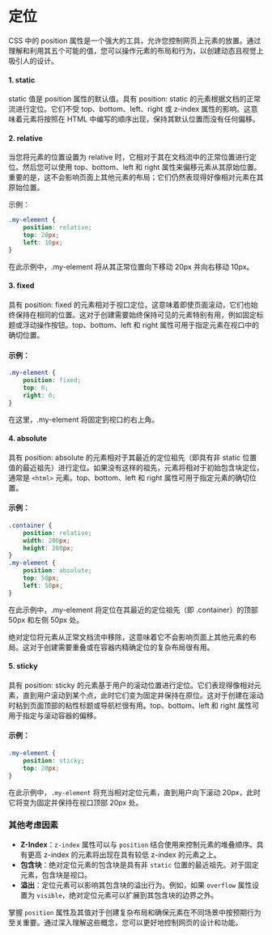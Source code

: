 # 定位

CSS 中的 position 属性是一个强大的工具，允许您控制网页上元素的放置。通过理解和利用其五个可能的值，您可以操作元素的布局和行为，以创建动态且视觉上吸引人的设计。

#### 1. static

static 值是 position 属性的默认值。具有 position: static 的元素根据文档的正常流进行定位。它们不受 top、bottom、left、right 或 z-index 属性的影响。这意味着元素将按照在 HTML 中编写的顺序出现，保持其默认位置而没有任何偏移。

#### 2. relative

当您将元素的位置设置为 relative 时，它相对于其在文档流中的正常位置进行定位。然后您可以使用 top、bottom、left 和 right 属性来偏移元素从其原始位置。重要的是，这不会影响页面上其他元素的布局；它们仍然表现得好像相对元素在其原始位置。

示例：

```css
.my-element {
    position: relative;
    top: 20px;
    left: 10px;
}
```

在此示例中，.my-element 将从其正常位置向下移动 20px 并向右移动 10px。

#### 3. fixed

具有 position: fixed 的元素相对于视口定位，这意味着即使页面滚动，它们也始终保持在相同的位置。这对于创建需要始终保持可见的元素特别有用，例如固定标题或浮动操作按钮。top、bottom、left 和 right 属性可用于指定元素在视口中的确切位置。

#### 示例：

```css
.my-element {
    position: fixed;
    top: 0;
    right: 0;
}
```

在这里，.my-element 将固定到视口的右上角。

#### 4. absolute

具有 position: absolute 的元素相对于其最近的定位祖先（即具有非 static 位置值的最近祖先）进行定位。如果没有这样的祖先，元素将相对于初始包含块定位，通常是 `<html>` 元素。top、bottom、left 和 right 属性可用于指定元素的确切位置。

#### 示例：

```css
.container {
    position: relative;
    width: 200px;
    height: 200px;
}
.my-element {
    position: absolute;
    top: 50px;
    left: 50px;
}
```

在此示例中，.my-element 将定位在其最近的定位祖先（即 .container）的顶部 50px 和左侧 50px 处。

绝对定位将元素从正常文档流中移除，这意味着它不会影响页面上其他元素的布局。这对于创建需要重叠或在容器内精确定位的复杂布局很有用。

#### 5. sticky

具有 position: sticky 的元素基于用户的滚动位置进行定位。它们表现得像相对元素，直到用户滚动到某个点，此时它们变为固定并保持在原位。这对于创建在滚动时粘到页面顶部的粘性标题或导航栏很有用。top、bottom、left 和 right 属性可用于指定与滚动容器的偏移。

#### 示例：

```css
.my-element {
    position: sticky;
    top: 20px;
}
```

在此示例中，`.my-element` 将充当相对定位元素，直到用户向下滚动 20px，此时它将变为固定并保持在视口顶部 20px 处。

### 其他考虑因素

- **Z-Index**：`z-index` 属性可以与 `position` 结合使用来控制元素的堆叠顺序。具有更高 z-index 的元素将出现在具有较低 z-index 的元素之上。
- **包含块**：绝对定位元素的包含块是具有非 `static` 位置的最近祖先。对于固定元素，包含块是视口。
- **溢出**：定位元素可以影响其包含块的溢出行为。例如，如果 `overflow` 属性设置为 `visible`，绝对定位元素可以扩展到其包含块的边界之外。

掌握 `position` 属性及其值对于创建复杂布局和确保元素在不同场景中按预期行为至关重要。通过深入理解这些概念，您可以更好地控制网页的设计和功能。

